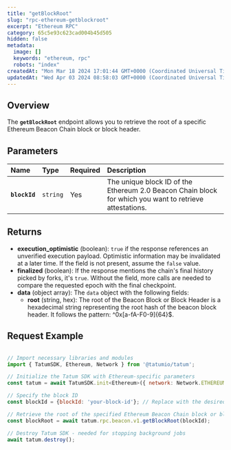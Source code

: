 ```yaml
---
title: "getBlockRoot"
slug: "rpc-ethereum-getblockroot"
excerpt: "Ethereum RPC"
category: 65c5e93c623cad004b45d505
hidden: false
metadata: 
  image: []
  keywords: "ethereum, rpc"
  robots: "index"
createdAt: "Mon Mar 18 2024 17:01:44 GMT+0000 (Coordinated Universal Time)"
updatedAt: "Wed Apr 03 2024 08:58:03 GMT+0000 (Coordinated Universal Time)"
---
```

## Overview

The **`getBlockRoot`** endpoint allows you to retrieve the root of a specific Ethereum Beacon Chain block or block header.

## Parameters

| Name          | Type     | Required | Description                                                                                             |
| :------------ | :------- | :------- | :------------------------------------------------------------------------------------------------------ |
| **`blockId`** | `string` | Yes      | The unique block ID of the Ethereum 2.0 Beacon Chain block for which you want to retrieve attestations. |

## Returns

- **execution_optimistic** (boolean): `true` if the response references an unverified execution payload. Optimistic information may be invalidated at a later time. If the field is not present, assume the `false` value.
- **finalized** (boolean): If the response mentions the chain's final history picked by forks, it's `true`. Without the field, more calls are needed to compare the requested epoch with the final checkpoint.
- **data**  (object array): The `data` object with the following fields:
  - **root** (string, hex): The root of the Beacon Block or Block Header is a hexadecimal string representing the root hash of the beacon block header. It follows the pattern: ^0x[a-fA-F0-9]{64}$.

## Request Example

```Text cURL

```
```javascript JS SDK
// Import necessary libraries and modules
import { TatumSDK, Ethereum, Network } from '@tatumio/tatum';

// Initialize the Tatum SDK with Ethereum-specific parameters
const tatum = await TatumSDK.init<Ethereum>({ network: Network.ETHEREUM });

// Specify the block ID
const blockId = {blockId: 'your-block-id'}; // Replace with the desired block ID

// Retrieve the root of the specified Ethereum Beacon Chain block or block header
const blockRoot = await tatum.rpc.beacon.v1.getBlockRoot(blockId);

// Destroy Tatum SDK - needed for stopping background jobs
await tatum.destroy();
```
